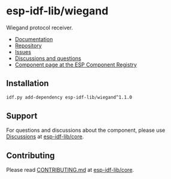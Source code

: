# esp-idf-lib/wiegand

Wiegand protocol receiver.

* [Documentation](https://esp-idf-lib.github.io/wiegand/)
* [Repository](https://github.com/esp-idf-lib/wiegand)
* [Issues](https://github.com/esp-idf-lib/wiegand/issues)
* [Discussions and questions](https://github.com/esp-idf-lib/core/discussions)
* [Component page at the ESP Component Registry](https://components.espressif.com/components/esp-idf-lib/wiegand)

## Installation

```sh
idf.py add-dependency esp-idf-lib/wiegand^1.1.0
```

## Support

For questions and discussions about the component, please use
[Discussions](https://github.com/esp-idf-lib/core/discussions)
at [esp-idf-lib/core](https://github.com/esp-idf-lib/core).

## Contributing

Please read [CONTRIBUTING.md](https://github.com/esp-idf-lib/core/blob/main/CONTRIBUTING.md)
at [esp-idf-lib/core](https://github.com/esp-idf-lib/core).

